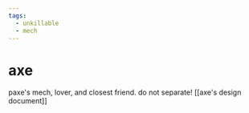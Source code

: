 ```yaml
---
tags:
  - unkillable
  - mech
---
```

# axe
paxe's mech, lover, and closest friend. do not separate!
[[axe's design document]]